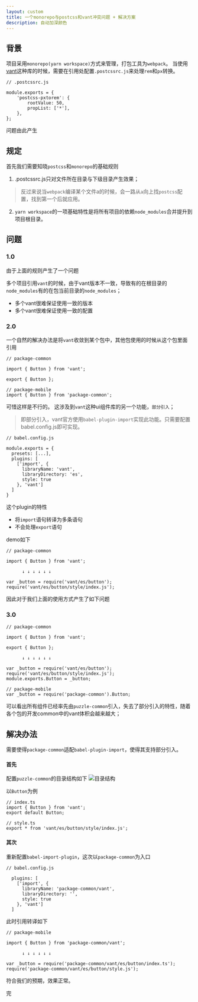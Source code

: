 ```yaml
---
layout: custom
title: 一个monorepo与postcss和vant冲突问题 + 解决方案
description: 自动加深颜色
---
```


## 背景
项目采用`monorepo(yarn workspace)`方式来管理，打包工具为`webpack`。
当使用[vant](https://vant-contrib.gitee.io/vant/#/zh-CN/advanced-usage#rem-bu-ju-gua-pei)这种库的时候，需要在引用处配置`.postcssrc.js`来处理`rem`和`px`转换。

```
// .postcssrc.js

module.exports = {
    'postcss-pxtorem': {
        rootValue: 50,
        propList: ['*'],
    },
};
```
问题由此产生

## 规定
首先我们需要知晓`postcss`和`monorepo`的基础规则

1. .postcssrc.js只对文件所在目录与下级目录产生效果；
> 反过来说当`webpack`编译某个文件a的时候，会一路从`a`向上找`postcss`配置，找到第一个后就应用。

2. `yarn workspace`的一项基础特性是将所有项目的依赖`node_modules`合并提升到项目根目录。

## 问题

### 1.0
由于上面的规则产生了一个问题

多个项目引用`vant`的时候，由于vant版本不一致，导致有的在根目录的`node_modules`有的在包当前目录的`node_modules`；
> 
- 多个vant很难保证使用一致的版本
- 多个vant很难保证使用一致的配置

### 2.0
一个自然的解决办法是将`vant`收敛到某个包中，其他包使用的时候从这个包里面引用

```
// package-common

import { Button } from 'vant';

export { Button };

// package-mobile
import { Button } from 'package-common';

```

可惜这样是不行的。
这涉及到`vant`这种ui组件库的另一个功能，`部分引入`；
> 即部分引入，vant官方使用`babel-plugin-import`实现此功能。只需要配置babel.config.js即可实现。

```
// babel.config.js

module.exports = {
  presets: [...],
  plugins: [
    ['import', {
      libraryName: 'vant',
      libraryDirectory: 'es',
      style: true
    }, 'vant']
  ]
}
```
这个plugin的特性
- 将`import`语句转译为多条语句
- 不会处理`export`语句

demo如下
```
// package-common

import { Button } from 'vant';

      ↓ ↓ ↓ ↓ ↓ ↓

var _button = require('vant/es/button');
require('vant/es/button/style/index.js');
```
因此对于我们上面的使用方式产生了如下问题

### 3.0
```
// package-common

import { Button } from 'vant';

export { Button };

      ↓ ↓ ↓ ↓ ↓ ↓

var _button = require('vant/es/button');
require('vant/es/button/style/index.js');
module.exports.Button = _button;

// package-mobile
var _button = require('package-common').Button;

```

可以看出所有组件已经率先由`puzzle-common`引入，失去了部分引入的特性，随着各个包的开发common中的vant体积会越来越大；

## 解决办法
需要使得`package-common`适配`babel-plugin-import`，使得其支持部分引入。
#### 首先
配置`puzzle-common`的目录结构如下
![目录结构](https://hy911.oss-cn-hangzhou.aliyuncs.com/common_vant.png)

以`Button`为例
```
// index.ts
import { Button } from 'vant';
export default Button;

// style.ts
export * from 'vant/es/button/style/index.js';

```

#### 其次
重新配置`babel-import-plugin`，这次以`package-common`为入口
```
// babel.config.js

  plugins: [
    ['import', {
      libraryName: 'package-common/vant',
      libraryDirectory: '',
      style: true
    }, 'vant']
  ]
```

此时引用转译如下
```
// package-mobile

import { Button } from 'package-common/vant';

      ↓ ↓ ↓ ↓ ↓ ↓

var _button = require('package-common/vant/es/button/index.ts');
require('package-common/vant/es/button/style.js');
```

符合我们的预期，效果正常。

完
